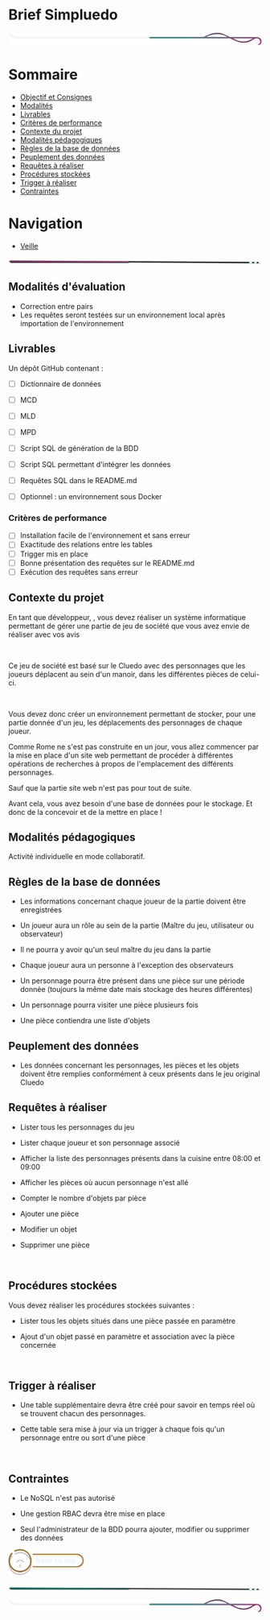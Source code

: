 # Brief Simpluedo

<!-- Main image  -->

![border](./assets/line/border_deco_rt.png)

# Sommaire

- [Objectif et Consignes](#objectif-et-consignes)
- [Modalités](#modalités-dévaluation)
- [Livrables](#livrables)
- [Critères de performance](#critères-de-performance)
- [Contexte du projet](#contexte-du-projet)
- [Modalités pédagogiques](#modalités-pédagogiques)
- [Règles de la base de données](#règles-de-la-base-de-données)
- [Peuplement des données](#peuplement-des-données)
- [Requêtes à réaliser](#requêtes-à-réaliser)
- [Procédures stockées](#procédures-stockées)
- [Trigger à réaliser](#trigger-à-réaliser)
- [Contraintes](#contraintes)

# Navigation

- [Veille](./doc/annexe/veille.md)

![border](./assets/line/line-pink-point_l.png)

## Modalités d'évaluation

- Correction entre pairs
- Les requêtes seront testées sur un environnement local après importation de l'environnement

## Livrables

Un dépôt GitHub contenant :

- [ ] Dictionnaire de données
- [ ] MCD
- [ ] MLD
- [ ] MPD
- [ ] Script SQL de génération de la BDD
- [ ] Script SQL permettant d'intégrer les données
- [ ] Requêtes SQL dans le README.md

- [ ] Optionnel : un environnement sous Docker

### Critères de performance

- [ ] Installation facile de l'environnement et sans erreur
- [ ] Exactitude des relations entre les tables
- [ ] Trigger mis en place
- [ ] Bonne présentation des requêtes sur le README.md
- [ ] Exécution des requêtes sans erreur

## Contexte du projet

En tant que développeur, , vous devez réaliser un système informatique permettant de gérer une partie de jeu de société que vous avez envie de réaliser avec vos avis

​

Ce jeu de société est basé sur le Cluedo avec des personnages que les joueurs déplacent au sein d'un manoir, dans les différentes pièces de celui-ci.

​

Vous devez donc créer un environnement permettant de stocker, pour une partie donnée d'un jeu, les déplacements des personnages de chaque joueur.

Comme Rome ne s'est pas construite en un jour, vous allez commencer par la mise en place d'un site web permettant de procéder à différentes opérations de recherches à propos de l'emplacement des différents personnages.

Sauf que la partie site web n'est pas pour tout de suite.

Avant cela, vous avez besoin d'une base de données pour le stockage. Et donc de la concevoir et de la mettre en place !

## Modalités pédagogiques

Activité individuelle en mode collaboratif.

## Règles de la base de données

- Les informations concernant chaque joueur de la partie doivent être enregistrées

- Un joueur aura un rôle au sein de la partie (Maître du jeu, utilisateur ou observateur)

- Il ne pourra y avoir qu'un seul maître du jeu dans la partie

- Chaque joueur aura un personne à l'exception des observateurs

- Un personnage pourra être présent dans une pièce sur une période donnée (toujours la même date mais stockage des heures différentes)

- Un personnage pourra visiter une pièce plusieurs fois

- Une pièce contiendra une liste d'objets

## Peuplement des données

- Les données concernant les personnages, les pièces et les objets doivent être remplies conformément à ceux présents dans le jeu original Cluedo
  ​

## Requêtes à réaliser

- Lister tous les personnages du jeu

- Lister chaque joueur et son personnage associé

- Afficher la liste des personnages présents dans la cuisine entre 08:00 et 09:00

- Afficher les pièces où aucun personnage n'est allé

- Compter le nombre d'objets par pièce

- Ajouter une pièce

- Modifier un objet

- Supprimer une pièce

​

## Procédures stockées

Vous devez réaliser les procédures stockées suivantes :

- Lister tous les objets situés dans une pièce passée en paramètre

- Ajout d'un objet passé en paramètre et association avec la pièce concernée

​

## Trigger à réaliser

- Une table supplémentaire devra être créé pour savoir en temps réel où se trouvent chacun des personnages.

- Cette table sera mise à jour via un trigger à chaque fois qu'un personnage entre ou sort d'une pièce

​

## Contraintes

- Le NoSQL n'est pas autorisé

- Une gestion RBAC devra être mise en place

- Seul l'administrateur de la BDD pourra ajouter, modifier ou supprimer des données

<a href="#sommaire">
<img src="assets/button/back_to_top.png" alt="Home page" style="width: 150px; height: auto;">
</a>

![border](./assets/line/line-teal-point_l.png)

![border](./assets/line/border_deco_rt.png)
